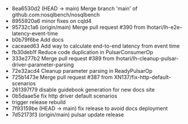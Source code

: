 - 8ea6530d2 (HEAD -> main) Merge branch 'main' of github.com:nosqlbench/nosqlbench
- 8955920a6 minor fixes on cqld4
- 95732c1a6 (origin/main) Merge pull request #390 from lhotari/lh-e2e-latency-event-time
- b0b79f6be Add docs
- caceaed63 Add way to calculate end-to-end latency from event time
- fb30deb1f Reduce code duplication in PulsarConsumerOp
- 333e277b2 Merge pull request #389 from lhotari/lh-cleanup-pulsar-driver-parameter-parsing
- 72e32acd4 Cleanup parameter parsing in ReadyPulsarOp
- 725b1473e Merge pull request #387 from XN137/fix-http-default-scenarios
- 261397f79 disable guidebook generation for new docs site
- 0b5daae5e fix http driver default scenarios
- trigger release rebuild
- 7f93159be (HEAD -> main) fix release to avoid docs deployment
- 7d52173f3 (origin/main) pulsar update release
